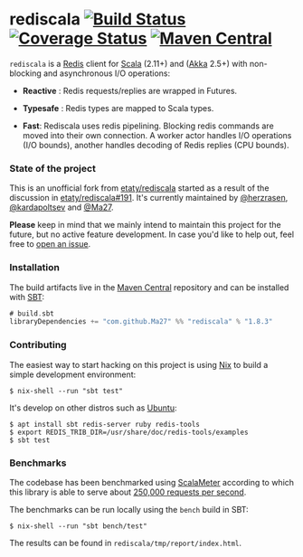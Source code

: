 # rediscala [![Build Status](https://travis-ci.org/Ma27/rediscala.svg)](https://travis-ci.org/Ma27/rediscala) [![Coverage Status](https://img.shields.io/coveralls/Ma27/rediscala.svg)](https://coveralls.io/r/Ma27/rediscala?branch=master) [![Maven Central](https://maven-badges.herokuapp.com/maven-central/com.github.Ma27/rediscala_2.11/badge.svg)](https://maven-badges.herokuapp.com/maven-central/com.github.Ma27/rediscala_2.11)

`rediscala` is a [Redis](http://redis.io/) client for [Scala](https://www.scala-lang.org/) (2.11+)
and ([Akka](https://akka.io/) 2.5+) with non-blocking and asynchronous I/O operations:

 * **Reactive** : Redis requests/replies are wrapped in Futures.

 * **Typesafe** : Redis types are mapped to Scala types.

 * **Fast**: Rediscala uses redis pipelining. Blocking redis commands are moved into their own connection.
A worker actor handles I/O operations (I/O bounds), another handles decoding of Redis replies (CPU bounds).

### State of the project

This is an unofficial fork from [etaty/rediscala](https://github.com/etaty/rediscala) started as a
result of the discussion in [etaty/rediscala#191](https://github.com/etaty/rediscala/pull/191).
It's currently maintained by [@herzrasen](https://github.com/herzrasen),
[@kardapoltsev](https://github.com/kardapoltsev) and [@Ma27](https://github.com/Ma27/).

**Please** keep in mind that we mainly intend to maintain this project for the future, but no
active feature development. In case you'd like to help out, feel free to
[open an issue](https://github.com/Ma27/rediscala/issues/new).

### Installation

The build artifacts live in the [Maven Central](http://search.maven.org/#search%7Cga%7C1%7Ccom.github.Ma27.rediscala) repository
and can be installed with [SBT](https://www.scala-sbt.org/):

``` scala
# build.sbt
libraryDependencies += "com.github.Ma27" %% "rediscala" % "1.8.3"
```

### Contributing

The easiest way to start hacking on this project is using [Nix](https://nixos.org/nix/) to build a simple
development environment:

```
$ nix-shell --run "sbt test"
```

It's develop on other distros such as [Ubuntu](https://www.ubuntu.com/):

```
$ apt install sbt redis-server ruby redis-tools
$ export REDIS_TRIB_DIR=/usr/share/doc/redis-tools/examples
$ sbt test
```

### Benchmarks

The codebase has been benchmarked using [ScalaMeter](http://scalameter.github.io/) according to which
this library is able to serve about [250,000 requests per second](http://bit.ly/rediscalabench-1-1).

The benchmarks can be run locally using the `bench` build in SBT:

```
$ nix-shell --run "sbt bench/test"
```

The results can be found in `rediscala/tmp/report/index.html`.
